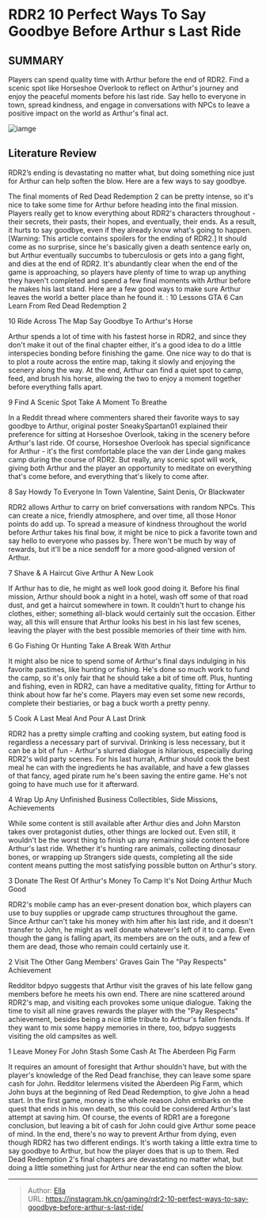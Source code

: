 # RDR2 10 Perfect Ways To Say Goodbye Before Arthur s Last Ride


## SUMMARY 


 Players can spend quality time with Arthur before the end of RDR2. 
 Find a scenic spot like Horseshoe Overlook to reflect on Arthur&#39;s journey and enjoy the peaceful moments before his last ride. 
 Say hello to everyone in town, spread kindness, and engage in conversations with NPCs to leave a positive impact on the world as Arthur&#39;s final act. 

![iamge](https://static1.srcdn.com/wordpress/wp-content/uploads/2023/11/rdr2-10-perfect-ways-to-say-goodbye-before-arthur-s-last-ride.jpg)

## Literature Review

RDR2’s ending is devastating no matter what, but doing something nice just for Arthur can help soften the blow. Here are a few ways to say goodbye.




The final moments of Red Dead Redemption 2 can be pretty intense, so it&#39;s nice to take some time for Arthur before heading into the final mission. Players really get to know everything about RDR2&#39;s characters throughout - their secrets, their pasts, their hopes, and eventually, their ends. As a result, it hurts to say goodbye, even if they already know what&#39;s going to happen.
[Warning: This article contains spoilers for the ending of RDR2.]
It should come as no surprise, since he&#39;s basically given a death sentence early on, but Arthur eventually succumbs to tuberculosis or gets into a gang fight, and dies at the end of RDR2. It&#39;s abundantly clear when the end of the game is approaching, so players have plenty of time to wrap up anything they haven&#39;t completed and spend a few final moments with Arthur before he makes his last stand. Here are a few good ways to make sure Arthur leaves the world a better place than he found it.
 : 10 Lessons GTA 6 Can Learn From Red Dead Redemption 2









 








 10  Ride Across The Map 
Say Goodbye To Arthur&#39;s Horse


 







Arthur spends a lot of time with his fastest horse in RDR2, and since they don&#39;t make it out of the final chapter either, it&#39;s a good idea to do a little interspecies bonding before finishing the game. One nice way to do that is to plot a route across the entire map, taking it slowly and enjoying the scenery along the way. At the end, Arthur can find a quiet spot to camp, feed, and brush his horse, allowing the two to enjoy a moment together before everything falls apart.





 9  Find A Scenic Spot 
Take A Moment To Breathe
        

In a Reddit thread where commenters shared their favorite ways to say goodbye to Arthur, original poster SneakySpartan01 explained their preference for sitting at Horseshoe Overlook, taking in the scenery before Arthur&#39;s last ride. Of course, Horseshoe Overlook has special significance for Arthur - it&#39;s the first comfortable place the van der Linde gang makes camp during the course of RDR2. But really, any scenic spot will work, giving both Arthur and the player an opportunity to meditate on everything that&#39;s come before, and everything that&#39;s likely to come after.







 8  Say Howdy To Everyone In Town 
Valentine, Saint Denis, Or Blackwater


 







RDR2 allows Arthur to carry on brief conversations with random NPCs. This can create a nice, friendly atmosphere, and over time, all those Honor points do add up. To spread a measure of kindness throughout the world before Arthur takes his final bow, it might be nice to pick a favorite town and say hello to everyone who passes by. There won&#39;t be much by way of rewards, but it&#39;ll be a nice sendoff for a more good-aligned version of Arthur.





 7  Shave &amp; A Haircut 
Give Arthur A New Look
        

If Arthur has to die, he might as well look good doing it. Before his final mission, Arthur should book a night in a hotel, wash off some of that road dust, and get a haircut somewhere in town. It couldn&#39;t hurt to change his clothes, either; something all-black would certainly suit the occasion. Either way, all this will ensure that Arthur looks his best in his last few scenes, leaving the player with the best possible memories of their time with him.





 6  Go Fishing Or Hunting 
Take A Break With Arthur
        

It might also be nice to spend some of Arthur&#39;s final days indulging in his favorite pastimes, like hunting or fishing. He&#39;s done so much work to fund the camp, so it&#39;s only fair that he should take a bit of time off. Plus, hunting and fishing, even in RDR2, can have a meditative quality, fitting for Arthur to think about how far he&#39;s come. Players may even set some new records, complete their bestiaries, or bag a buck worth a pretty penny.





 5  Cook A Last Meal 
And Pour A Last Drink
        

RDR2 has a pretty simple crafting and cooking system, but eating food is regardless a necessary part of survival. Drinking is less necessary, but it can be a bit of fun - Arthur&#39;s slurred dialogue is hilarious, especially during RDR2&#39;s wild party scenes. For his last hurrah, Arthur should cook the best meal he can with the ingredients he has available, and have a few glasses of that fancy, aged pirate rum he&#39;s been saving the entire game. He&#39;s not going to have much use for it afterward.





 4  Wrap Up Any Unfinished Business 
Collectibles, Side Missions, Achievements


 







While some content is still available after Arthur dies and John Marston takes over protagonist duties, other things are locked out. Even still, it wouldn&#39;t be the worst thing to finish up any remaining side content before Arthur&#39;s last ride. Whether it&#39;s hunting rare animals, collecting dinosaur bones, or wrapping up Strangers side quests, completing all the side content means putting the most satisfying possible button on Arthur&#39;s story.





 3  Donate The Rest Of Arthur&#39;s Money To Camp 
It&#39;s Not Doing Arthur Much Good
        

RDR2&#39;s mobile camp has an ever-present donation box, which players can use to buy supplies or upgrade camp structures throughout the game. Since Arthur can&#39;t take his money with him after his last ride, and it doesn&#39;t transfer to John, he might as well donate whatever&#39;s left of it to camp. Even though the gang is falling apart, its members are on the outs, and a few of them are dead, those who remain could certainly use it.





 2  Visit The Other Gang Members&#39; Graves 
Gain The &#34;Pay Respects&#34; Achievement
        

Redditor bdpyo suggests that Arthur visit the graves of his late fellow gang members before he meets his own end. There are nine scattered around RDR2&#39;s map, and visiting each provokes some unique dialogue. Taking the time to visit all nine graves rewards the player with the &#34;Pay Respects&#34; achievement, besides being a nice little tribute to Arthur&#39;s fallen friends. If they want to mix some happy memories in there, too, bdpyo suggests visiting the old campsites as well.





 1  Leave Money For John 
Stash Some Cash At The Aberdeen Pig Farm
        

It requires an amount of foresight that Arthur shouldn&#39;t have, but with the player&#39;s knowledge of the Red Dead franchise, they can leave some spare cash for John. Redditor lelermens visited the Aberdeen Pig Farm, which John buys at the beginning of Red Dead Redemption, to give John a head start. In the first game, money is the whole reason John embarks on the quest that ends in his own death, so this could be considered Arthur&#39;s last attempt at saving him. Of course, the events of RDR1 are a foregone conclusion, but leaving a bit of cash for John could give Arthur some peace of mind.
In the end, there&#39;s no way to prevent Arthur from dying, even though RDR2 has two different endings. It&#39;s worth taking a little extra time to say goodbye to Arthur, but how the player does that is up to them. Red Dead Redemption 2&#39;s final chapters are devastating no matter what, but doing a little something just for Arthur near the end can soften the blow.


---

> Author: [Ella](https://instagram.hk.cn/)  
> URL: https://instagram.hk.cn/gaming/rdr2-10-perfect-ways-to-say-goodbye-before-arthur-s-last-ride/  

